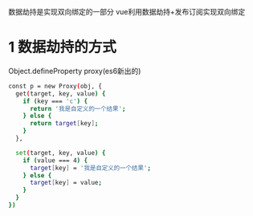 数据劫持是实现双向绑定的一部分
vue利用数据劫持+发布订阅实现双向绑定
# 1 数据劫持的方式
Object.defineProperty
proxy(es6新出的)
```bash
const p = new Proxy(obj, {
  get(target, key, value) {
    if (key === 'c') {
      return '我是自定义的一个结果';
    } else {
      return target[key];
    }
  },

  set(target, key, value) {
    if (value === 4) {
      target[key] = '我是自定义的一个结果';
    } else {
      target[key] = value;
    }
  }
})
```